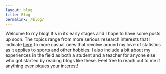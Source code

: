 ```yaml
---
layout: blog
title: Blog
permalink: /blog/
---
```


Welcome to my blog! It's in its early stages and I hope to have some posts up
soon. The topics range from more serious research interests that I indicate [here](/research.html)
to more casual ones that revolve around my love of statistics as it applies to sports
and other hobbies. I also include a bit about my experiences in the field as both a student
and a teacher for anyone else who got started by reading blogs like these.
Feel free to reach out to me if anything ever piques your interest!
